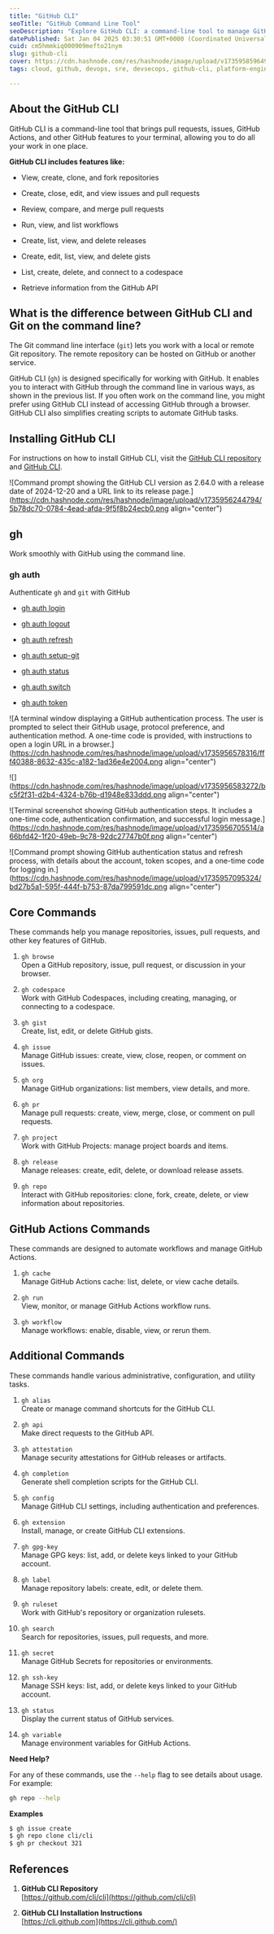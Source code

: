 ```yaml
---
title: "GitHub CLI"
seoTitle: "GitHub Command Line Tool"
seoDescription: "Explore GitHub CLI: a command-line tool to manage GitHub repositories, issues, pull requests, and workflows efficiently from your terminal"
datePublished: Sat Jan 04 2025 03:30:51 GMT+0000 (Coordinated Universal Time)
cuid: cm5hmmkiq000909mefto21nym
slug: github-cli
cover: https://cdn.hashnode.com/res/hashnode/image/upload/v1735958596493/e2d7295e-7eac-4718-be61-695ef22fdd5b.png
tags: cloud, github, devops, sre, devsecops, github-cli, platform-engineering

---
```


## About the GitHub CLI

GitHub CLI is a command-line tool that brings pull requests, issues, GitHub Actions, and other GitHub features to your terminal, allowing you to do all your work in one place.

**GitHub CLI includes features like:**

* View, create, clone, and fork repositories
    
* Create, close, edit, and view issues and pull requests
    
* Review, compare, and merge pull requests
    
* Run, view, and list workflows
    
* Create, list, view, and delete releases
    
* Create, edit, list, view, and delete gists
    
* List, create, delete, and connect to a codespace
    
* Retrieve information from the GitHub API
    

## What is the difference between GitHub CLI and Git on the command line?

The Git command line interface (`git`) lets you work with a local or remote Git repository. The remote repository can be hosted on GitHub or another service.

GitHub CLI (`gh`) is designed specifically for working with GitHub. It enables you to interact with GitHub through the command line in various ways, as shown in the previous list. If you often work on the command line, you might prefer using GitHub CLI instead of accessing GitHub through a browser. GitHub CLI also simplifies creating scripts to automate GitHub tasks.

## Installing GitHub CLI

For instructions on how to install GitHub CLI, visit the [GitHub CLI repository](https://github.com/cli/cli#installation) and [GitHub CLI](https://cli.github.com/).

![Command prompt showing the GitHub CLI version as 2.64.0 with a release date of 2024-12-20 and a URL link to its release page.](https://cdn.hashnode.com/res/hashnode/image/upload/v1735956244794/5b78dc70-0784-4ead-afda-9f5f8b24ecb0.png align="center")

## gh

Work smoothly with GitHub using the command line.

### gh auth

Authenticate `gh` and `git` with GitHub

* [gh auth login](https://cli.github.com/manual/gh_auth_login)
    
* [gh auth logout](https://cli.github.com/manual/gh_auth_logout)
    
* [gh auth refresh](https://cli.github.com/manual/gh_auth_refresh)
    
* [gh auth setup-git](https://cli.github.com/manual/gh_auth_setup-git)
    
* [gh auth status](https://cli.github.com/manual/gh_auth_status)
    
* [gh auth switch](https://cli.github.com/manual/gh_auth_switch)
    
* [gh auth token](https://cli.github.com/manual/gh_auth_token)
    

![A terminal window displaying a GitHub authentication process. The user is prompted to select their GitHub usage, protocol preference, and authentication method. A one-time code is provided, with instructions to open a login URL in a browser.](https://cdn.hashnode.com/res/hashnode/image/upload/v1735956578316/fff40388-8632-435c-a182-1ad36e4e2004.png align="center")

![](https://cdn.hashnode.com/res/hashnode/image/upload/v1735956583272/bc5f2f31-d2b4-4324-b76b-d1948e833ddd.png align="center")

![Terminal screenshot showing GitHub authentication steps. It includes a one-time code, authentication confirmation, and successful login message.](https://cdn.hashnode.com/res/hashnode/image/upload/v1735956705514/a66bfd42-1f20-49eb-9c78-92dc27747b0f.png align="center")

![Command prompt showing GitHub authentication status and refresh process, with details about the account, token scopes, and a one-time code for logging in.](https://cdn.hashnode.com/res/hashnode/image/upload/v1735957095324/bd27b5a1-595f-444f-b753-87da799591dc.png align="center")

## **Core Commands**

These commands help you manage repositories, issues, pull requests, and other key features of GitHub.

1. `gh browse`  
    Open a GitHub repository, issue, pull request, or discussion in your browser.
    
2. `gh codespace`  
    Work with GitHub Codespaces, including creating, managing, or connecting to a codespace.
    
3. `gh gist`  
    Create, list, edit, or delete GitHub gists.
    
4. `gh issue`  
    Manage GitHub issues: create, view, close, reopen, or comment on issues.
    
5. `gh org`  
    Manage GitHub organizations: list members, view details, and more.
    
6. `gh pr`  
    Manage pull requests: create, view, merge, close, or comment on pull requests.
    
7. `gh project`  
    Work with GitHub Projects: manage project boards and items.
    
8. `gh release`  
    Manage releases: create, edit, delete, or download release assets.
    
9. `gh repo`  
    Interact with GitHub repositories: clone, fork, create, delete, or view information about repositories.
    

## **GitHub Actions Commands**

These commands are designed to automate workflows and manage GitHub Actions.

1. `gh cache`  
    Manage GitHub Actions cache: list, delete, or view cache details.
    
2. `gh run`  
    View, monitor, or manage GitHub Actions workflow runs.
    
3. `gh workflow`  
    Manage workflows: enable, disable, view, or rerun them.
    

## **Additional Commands**

These commands handle various administrative, configuration, and utility tasks.

1. `gh alias`  
    Create or manage command shortcuts for the GitHub CLI.
    
2. `gh api`  
    Make direct requests to the GitHub API.
    
3. `gh attestation`  
    Manage security attestations for GitHub releases or artifacts.
    
4. `gh completion`  
    Generate shell completion scripts for the GitHub CLI.
    
5. `gh config`  
    Manage GitHub CLI settings, including authentication and preferences.
    
6. `gh extension`  
    Install, manage, or create GitHub CLI extensions.
    
7. `gh gpg-key`  
    Manage GPG keys: list, add, or delete keys linked to your GitHub account.
    
8. `gh label`  
    Manage repository labels: create, edit, or delete them.
    
9. `gh ruleset`  
    Work with GitHub's repository or organization rulesets.
    
10. `gh search`  
    Search for repositories, issues, pull requests, and more.
    
11. `gh secret`  
    Manage GitHub Secrets for repositories or environments.
    
12. `gh ssh-key`  
    Manage SSH keys: list, add, or delete keys linked to your GitHub account.
    
13. `gh status`  
    Display the current status of GitHub services.
    
14. `gh variable`  
    Manage environment variables for GitHub Actions.
    

**Need Help?**

For any of these commands, use the `--help` flag to see details about usage. For example:

```bash
gh repo --help
```

**Examples**

```bash
$ gh issue create
$ gh repo clone cli/cli
$ gh pr checkout 321
```

## References

1. **GitHub CLI Repository**  
    [https://github.com/cli/cli](https://github.com/cli/cli)
    
2. **GitHub CLI Installation Instructions**  
    [https://cli.github.com](https://cli.github.com/)